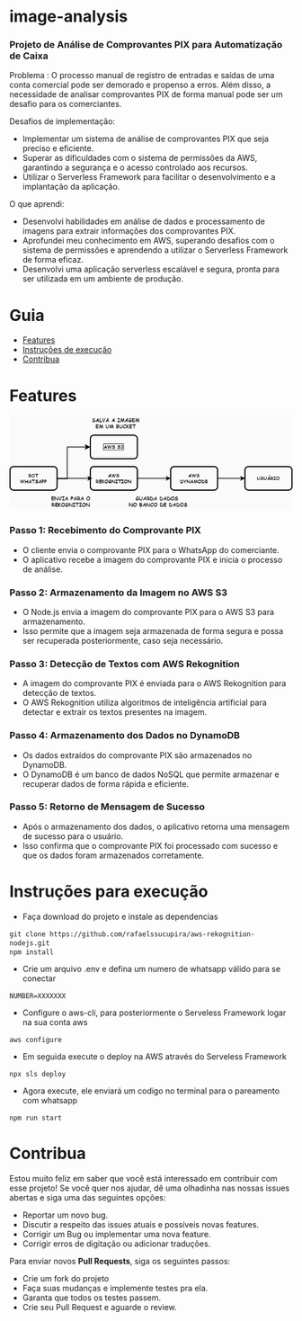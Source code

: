 # image-analysis
### Projeto de Análise de Comprovantes PIX para Automatização de Caixa

Problema :
O processo manual de registro de entradas e saídas de uma conta comercial pode ser demorado e propenso a erros. Além disso, a necessidade de analisar comprovantes PIX de forma manual pode ser um desafio para os comerciantes.

Desafios de implementação:

- Implementar um sistema de análise de comprovantes PIX que seja preciso e eficiente.
- Superar as dificuldades com o sistema de permissões da AWS, garantindo a segurança e o acesso controlado aos recursos.
- Utilizar o Serverless Framework para facilitar o desenvolvimento e a implantação da aplicação.

O que aprendi:

- Desenvolvi habilidades em análise de dados e processamento de imagens para extrair informações dos comprovantes PIX.
- Aprofundei meu conhecimento em AWS, superando desafios com o sistema de permissões e aprendendo a utilizar o Serverless Framework de forma eficaz.
- Desenvolvi uma aplicação serverless escalável e segura, pronta para ser utilizada em um ambiente de produção.

# Guia
- [Features](#Features)
- [Instruções de execução](#Instruções-para-execução)
- [Contribua](#Contribua)

# Features
![Feature](./feature.png)

### Passo 1: Recebimento do Comprovante PIX

- O cliente envia o comprovante PIX para o WhatsApp do comerciante.
- O aplicativo recebe a imagem do comprovante PIX e inicia o processo de análise.

### Passo 2: Armazenamento da Imagem no AWS S3

- O Node.js envia a imagem do comprovante PIX para o AWS S3 para armazenamento.
- Isso permite que a imagem seja armazenada de forma segura e possa ser recuperada posteriormente, caso seja necessário.

### Passo 3: Detecção de Textos com AWS Rekognition

- A imagem do comprovante PIX é enviada para o AWS Rekognition para detecção de textos.
- O AWS Rekognition utiliza algoritmos de inteligência artificial para detectar e extrair os textos presentes na imagem.

### Passo 4: Armazenamento dos Dados no DynamoDB

- Os dados extraídos do comprovante PIX são armazenados no DynamoDB.
- O DynamoDB é um banco de dados NoSQL que permite armazenar e recuperar dados de forma rápida e eficiente.

### Passo 5: Retorno de Mensagem de Sucesso

- Após o armazenamento dos dados, o aplicativo retorna uma mensagem de sucesso para o usuário.
- Isso confirma que o comprovante PIX foi processado com sucesso e que os dados foram armazenados corretamente.

# Instruções para execução 
- Faça download do projeto e instale as dependencias
```
git clone https://github.com/rafaelssucupira/aws-rekognition-nodejs.git
npm install
```
- Crie um arquivo .env e defina um numero de whatsapp válido para se conectar 
```
NUMBER=XXXXXXX
```
- Configure o aws-cli, para posteriormente o Serveless Framework logar na sua conta aws
```
aws configure
```
- Em seguida execute o deploy na AWS através do Serveless Framework
```
npx sls deploy
```
- Agora execute, ele enviará um codigo no terminal para o pareamento com whatsapp 
```
npm run start
```
# Contribua
Estou muito feliz em saber que você está interessado em contribuir com esse projeto! Se você quer nos ajudar, dê uma olhadinha nas nossas issues abertas e siga uma das seguintes opções:

- Reportar um novo bug.
- Discutir a respeito das issues atuais e possíveis novas features.
- Corrigir um Bug ou implementar uma nova feature.
- Corrigir erros de digitação ou adicionar traduções.

Para enviar novos **Pull Requests**, siga os seguintes passos:
- Crie um fork do projeto
- Faça suas mudanças e implemente testes pra ela.
- Garanta que todos os testes passem.
- Crie seu Pull Request e aguarde o review.

<!-- 


### Technologies
- Serveless Framework - to deploy the project on AWS
- API Lambda - to execute the function that receives the image url
- API Gateway - AWS REST API
- API Rekognition - for image recognition
- API Translate - for translating results coming from the Rekognition API

## Usage

### Deployment

In order to deploy the example, you need to run the following command:

```
serverless deploy
```

After running deploy, you should see output similar to:

```
Deploying "serverless-http-api" to stage "dev" (us-east-1)

✔ Service deployed to stack serverless-http-api-dev (91s)

endpoint: GET - https://xxxxxxxxxx.execute-api.us-east-1.amazonaws.com/
functions:
  hello: serverless-http-api-dev-hello (1.6 kB)
```

_Note_: In current form, after deployment, your API is public and can be invoked by anyone. For production deployments, you might want to configure an authorizer.

### Invocation

After successful deployment, you can call the created application via HTTP:

```
curl https://xxxxxxx.execute-api.us-east-1.amazonaws.com?imageURL=https://beecrowd.com/wp-content/uploads/2024/04/2022-07-26-Coisas-importantes-que-um-programador-deve-saber.jpg
```

Which should result in response similar to:

```json
  "98.91707611083984%. Computer",
  "98.91707611083984%. Electronics",
  "98.29694366455078%. Adult",
  "98.29694366455078%. Male",
  "98.29694366455078%. Man",
  "98.29694366455078%. Person",
  "97.9880142211914%. Pc",
  "91.58375549316406%. Face",
  "91.58375549316406%. Head",
  "88.15668487548828%. Computer Hardware",
  "88.15668487548828%. Computer Keyboard",
  "88.15668487548828%. Hardware",
  "86.43101501464844%. Bottle",
  "86.43101501464844%. Shaker",
  "82.78709411621094%. Advertisement",
  "82.78709411621094%. Poster"
```
> [!NOTE]
> Only values ​​that have a confidence level greater than 80 will be returned.

### Local development

The easiest way to develop and test your function is to use the `dev` command:

```
serverless dev
```

This will start a local emulator of AWS Lambda and tunnel your requests to and from AWS Lambda, allowing you to interact with your function as if it were running in the cloud.

Now you can invoke the function as before, but this time the function will be executed locally. Now you can develop your function locally, invoke it, and see the results immediately without having to re-deploy.

When you are done developing, don't forget to run `serverless deploy` to deploy the function to the cloud. -->

